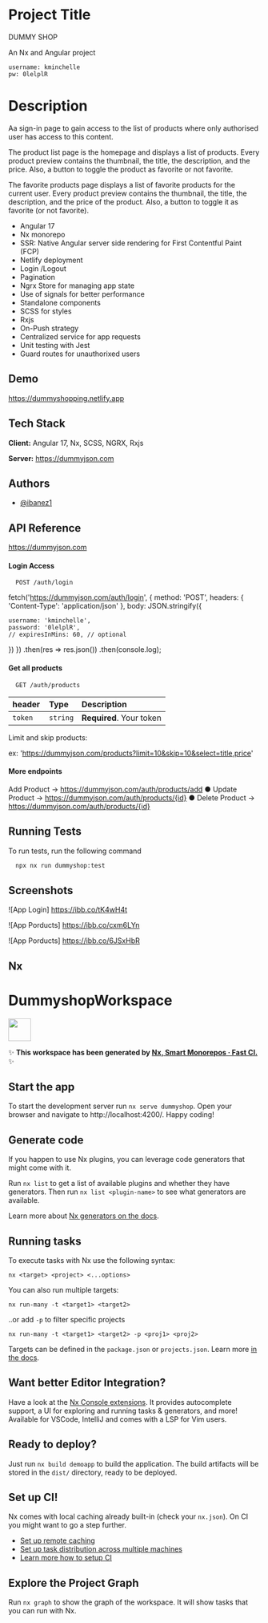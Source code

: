 
# Project Title

DUMMY SHOP

An Nx and Angular project 

    username: kminchelle
    pw: 0lelplR

# Description

Aa sign-in page to gain access to the list of products where only authorised user
has access to this content.

The product list page is the homepage and displays a list of
products. Every product preview contains the thumbnail, the title, the description,
and the price. Also, a button to toggle the product as favorite or not favorite.

The favorite products page displays a list of favorite products for the current user. Every product preview contains the thumbnail, the title, the description, and the price of the product. Also, a button to toggle it as favorite (or not favorite).

- Angular 17
- Nx monorepo
- SSR: Native Angular server side rendering for First Contentful Paint (FCP) 
- Netlify deployment
- Login /Logout
- Pagination
- Ngrx Store for managing app state
- Use of signals for better performance
- Standalone components
- SCSS for styles
- Rxjs
- On-Push strategy
- Centralized service for app requests
- Unit testing with Jest
- Guard routes for unauthorixed users

    


## Demo

https://dummyshopping.netlify.app


## Tech Stack

**Client:** Angular 17, Nx, SCSS, NGRX, Rxjs

**Server:** https://dummyjson.com


## Authors

- [@ibanez1](https://github.com/ibanez1)


## API Reference
https://dummyjson.com

#### Login Access

```http
  POST /auth/login
```

fetch('https://dummyjson.com/auth/login', {
  method: 'POST',
  headers: { 'Content-Type': 'application/json' },
  body: JSON.stringify({
    
    username: 'kminchelle',
    password: '0lelplR',
    // expiresInMins: 60, // optional
  })
})
.then(res => res.json())
.then(console.log);

#### Get all products

```http
  GET /auth/products
```

| header    | Type     | Description                |
| :-------- | :------- | :------------------------- |
| `token  ` | `string` | **Required**. Your token   |

Limit and skip products:

ex: 'https://dummyjson.com/products?limit=10&skip=10&select=title,price'

#### More endpoints

Add Product → https://dummyjson.com/auth/products/add
● Update Product → https://dummyjson.com/auth/products/{id}
● Delete Product → https://dummyjson.com/auth/products/{id}

## Running Tests

To run tests, run the following command

```bash
  npx nx run dummyshop:test
```


## Screenshots

![App Login] 
https://ibb.co/tK4wH4t

![App Porducts]
https://ibb.co/cxm6LYn

![App Porducts]
https://ibb.co/6JSxHbR



## Nx

# DummyshopWorkspace

<a alt="Nx logo" href="https://nx.dev" target="_blank" rel="noreferrer"><img src="https://raw.githubusercontent.com/nrwl/nx/master/images/nx-logo.png" width="45"></a>

✨ **This workspace has been generated by [Nx, Smart Monorepos · Fast CI.](https://nx.dev)** ✨


## Start the app

To start the development server run `nx serve dummyshop`. Open your browser and navigate to http://localhost:4200/. Happy coding!


## Generate code

If you happen to use Nx plugins, you can leverage code generators that might come with it.

Run `nx list` to get a list of available plugins and whether they have generators. Then run `nx list <plugin-name>` to see what generators are available.

Learn more about [Nx generators on the docs](https://nx.dev/features/generate-code).

## Running tasks

To execute tasks with Nx use the following syntax:

```
nx <target> <project> <...options>
```

You can also run multiple targets:

```
nx run-many -t <target1> <target2>
```

..or add `-p` to filter specific projects

```
nx run-many -t <target1> <target2> -p <proj1> <proj2>
```

Targets can be defined in the `package.json` or `projects.json`. Learn more [in the docs](https://nx.dev/features/run-tasks).

## Want better Editor Integration?

Have a look at the [Nx Console extensions](https://nx.dev/nx-console). It provides autocomplete support, a UI for exploring and running tasks & generators, and more! Available for VSCode, IntelliJ and comes with a LSP for Vim users.

## Ready to deploy?

Just run `nx build demoapp` to build the application. The build artifacts will be stored in the `dist/` directory, ready to be deployed.

## Set up CI!

Nx comes with local caching already built-in (check your `nx.json`). On CI you might want to go a step further.

- [Set up remote caching](https://nx.dev/features/share-your-cache)
- [Set up task distribution across multiple machines](https://nx.dev/nx-cloud/features/distribute-task-execution)
- [Learn more how to setup CI](https://nx.dev/recipes/ci)

## Explore the Project Graph
Run `nx graph` to show the graph of the workspace.
It will show tasks that you can run with Nx.
